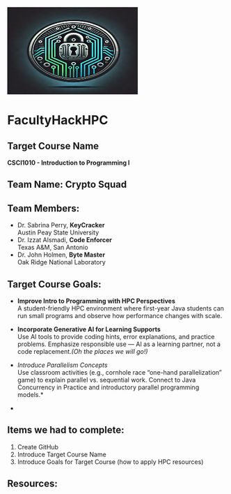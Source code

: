 <img src="./CryptoSquad.webp" alt="Project Logo" width="300" height="200">


# FacultyHackHPC

## Target Course Name
**CSCI1010 - Introduction to Programming I**

## Team Name: Crypto Squad

## Team Members:
- Dr. Sabrina Perry, **KeyCracker**  
  Austin Peay State University
- Dr. Izzat Alsmadi, **Code Enforcer**  
  Texas A&M, San Antonio
- Dr. John Holmen, **Byte Master**  
  Oak Ridge National Laboratory

## Target Course Goals:
- **Improve Intro to Programming with HPC Perspectives**  
A student-friendly HPC environment where first-year Java students can run small programs and observe how performance changes with scale.
  
  
- **Incorporate Generative AI for Learning Supports**  
Use AI tools to provide coding hints, error explanations, and practice problems.
Emphasize responsible use — AI as a learning partner, not a code replacement.*(Oh the places we will go!)*

- *Introduce Parallelism Concepts*  
Use classroom activities (e.g., cornhole race “one-hand parallelization” game) to explain parallel vs. sequential work.
Connect to Java Concurrency in Practice and introductory parallel programming models.*

-

## Items we had to complete:
1. Create GitHub
2. Introduce Target Course Name
3. Introduce Goals for Target Course (how to apply HPC resources)

## Resources:

